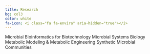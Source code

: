 ```yaml
---
title: Research
bg: col3
color: white
fa-icon: <i class="fa fa-envira" aria-hidden="true"></i>
---
```



Microbial Bioinformatics for Biotechnology 
Microbial Systems Biology 
Metabolic Modeling & Metabolic Engineering 
Synthetic Microbial Communities